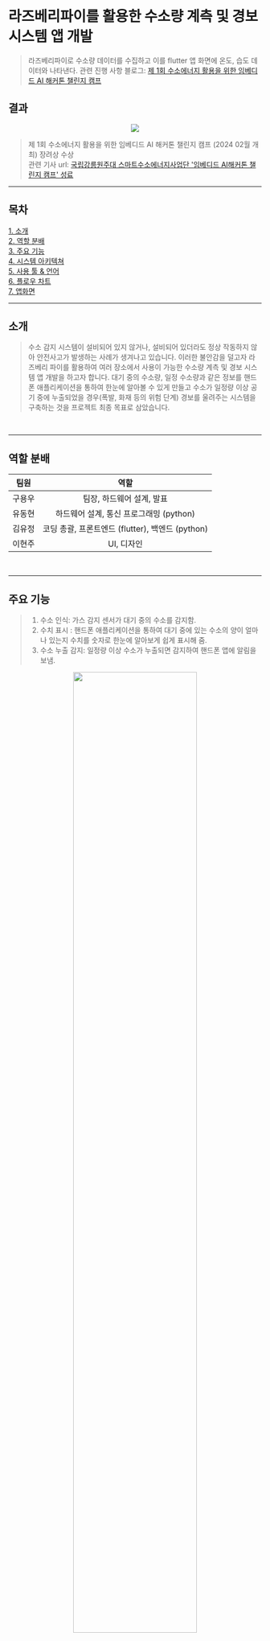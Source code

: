# 라즈베리파이를 활용한 수소량 계측 및 경보 시스템 앱 개발 

> 라즈베리파이로 수소량 데이터를 수집하고 이를 flutter 앱 화면에 온도, 습도 데이터와 나타낸다.
> 관련 진행 사항 블로그: [제 1회 수소에너지 활용을 위한 임베디드 AI 해커톤 챌린지 캠프](https://blog-of-tifo.tistory.com/2)

## 결과

<p align="center">
    <img src= "img/제1회사진.png">
</p>

> 제 1회 수소에너지 활용을 위한 임베디드 AI 해커톤 챌린지 캠프 (2024 02월 개최) 장려상 수상 <br>
> 관련 기사 url: [국립강릉원주대 스마트수소에너지사업단 '임베디드 AI해커톤 챌린지 캠프' 성료](https://www.veritas-a.com/news/articleView.html?idxno=495254)

---

## 목차
[1. 소개](#소개) <br>
[2. 역할 분배](#역할분배) <br>
[3. 주요 기능](#주요-기능) <br>
[4. 시스템 아키텍쳐](#시스템-아키텍쳐) <br>
[5. 사용 툴 & 언어](#사용-언어-&-툴) <br>
[6. 플로우 차트](#플로우차트) <br>
[7. 앱화면](#앱-화면) <br>

---

## 소개 
> 수소 감지 시스템이 설비되어 있지 않거나, 설비되어 있더라도 정상 작동하지 않아 안전사고가 발생하는 사례가 생겨나고 있습니다. 이러한 불안감을 덜고자 라즈베리 파이를 활용하여 여러 장소에서 사용이 가능한 수소량 계측 및 경보 시스템 앱 개발을 하고자 합니다. 대기 중의 수소량, 일정 수소량과 같은 정보를 핸드폰 애플리케이션을 통하여 한눈에 알아볼 수 있게 만들고 수소가 일정량 이상 공기 중에 누출되었을 경우(폭발, 화재 등의 위험 단계) 경보를 울려주는 시스템을 구축하는 것을 프로젝트 최종 목표로 삼았습니다.

<br>

---

## 역할 분배
|팀원|역할|
|---|:---:|
|구용우|팀장, 하드웨어 설계, 발표|
|유동현|하드웨어 설계, 통신 프로그래밍 (python)|
|김유정|코딩 총괄, 프론트엔드 (flutter), 백엔드 (python)|
|이현주| UI, 디자인 |

<br>

---

## 주요 기능
> 1. 수소 인식: 가스 감지 센서가 대기 중의 수소를 감지함.
> 2. 수치 표시 : 핸드폰 애플리케이션을 통하여 대기 중에 있는 수소의 양이 얼마나 있는지 수치를 숫자로 한눈에 알아보게 쉽게 표시해 줌. 
> 3. 수소 누출 감지: 일정량 이상 수소가 누출되면 감지하여 핸드폰 앱에 알림을 보냄.
<p align="center">
    <img src= "img/수소앱개발기획서.png" width="70%">
</p>

<br>

---

## 시스템 아키텍쳐
<p align="center">
    <img src= "img/수소앱시스템아키텍쳐.jpg" height="300%">
</p>

<br>

---

## 사용 언어 & 툴

### 프론트엔드
<img src="https://cdn.jsdelivr.net/gh/devicons/devicon@latest/icons/flutter/flutter-original.svg" width="10%"/>
<img src="https://cdn.jsdelivr.net/gh/devicons/devicon@latest/icons/dart/dart-original.svg" width="10%"/>

> Flutter (dart) : 애플리케이션 구성

<br>


### 백엔드
<img src="https://cdn.jsdelivr.net/gh/devicons/devicon@latest/icons/python/python-original.svg" width="10%"/>
<img src="https://cdn.jsdelivr.net/gh/devicons/devicon@latest/icons/raspberrypi/raspberrypi-original.svg" width="10%"/>

> Python: Rasberry pi에서 firebase로 수소량 데이터 전송

<br>

### 데이터베이스
<img src="https://cdn.jsdelivr.net/gh/devicons/devicon@latest/icons/firebase/firebase-original.svg" width="10%"/>

> firebase: 수소량 데이터 수집

<br>

---

## 플로우차트
<p align="center">
    <img src= "img/플로우차트.jpg" width="70%">
</p>

> 설계 단계 플로우 차트

<br>

---

## 앱 화면

### 홈화면
<p align="center">
    <img src= "img/앱화면1.png" width="55%">
</p>

> 강원도에 있는 수소차 충전소를 나타냈다. 
> 수소차 충전소가 있는 춘천시, 양양군, 강릉시, 원주시가 빨간색 버튼으로 있다. 
> 원하는 지역의 버튼을 누르면 해당 지역에 있는 수소차 충전소 화면으로 이동한다.

<br>

### 춘천시 항목 화면
<p align="center">
    <img src= "img/앱화면2.png" width="55%">
</p>

> 수소량 데이터가 realtime으로 그래프를 통해 가시화 된다.
> 안전한지 여부를 상단 문구와 이모티콘을 통해 알려준다.

<br>

### 사이드바

<p align="center">
    <img src= "img/앱화면3.png" width="55%">
</p>

> 사이드바에서는 숫자 데이터로 나타낸 수소량, 해당 지역의 온도, 습도, 날씨를 알려준다.

---
